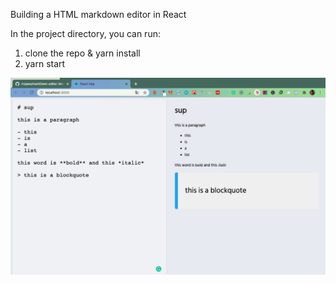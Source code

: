 Building a HTML markdown editor in React

In the project directory, you can run:

1. clone the repo & yarn install
2. yarn start

![Screenshot](markdown.png)
